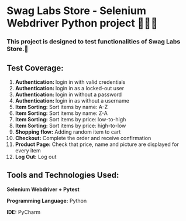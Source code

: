 # Swag Labs Store - Selenium Webdriver Python project 👩🏻‍💻

### This project is designed to test functionalities of Swag Labs Store.🛒
## Test Coverage:

1. <b> Authentication: </b> login in with valid credentials
2. <b> Authentication: </b> login in as a locked-out user
3. <b> Authentication: </b> login in without a password
4. <b> Authentication: </b> login in as without a username
5. <b> Item Sorting:</b> Sort items by name: A-Z
6. <b> Item Sorting:</b> Sort items by name: Z-A
7. <b> Item Sorting:</b> Sort items by price: low-to-high
8. <b> Item Sorting:</b> Sort items by price: high-to-low
9. <b> Shopping flow:</b> Adding random item to cart
10. <b> Checkout:</b> Complete the order and receive confirmation
11. <b> Product Page:</b> Check that price, name and picture are displayed for every item
12. <b> Log Out:</b> Log out

## Tools and Technologies Used:

<b> Selenium Webdriver + Pytest</b>

<b> Programming Language:</b> Python

<b> IDE:</b> PyCharm

